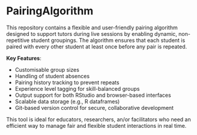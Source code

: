 # PairingAlgorithm
This repository contains a flexible and user-friendly pairing algorithm designed to support tutors during live sessions by enabling dynamic, non-repetitive student groupings. The algorithm ensures that each student is paired with every other student at least once before any pair is repeated.

**Key Features**:
- Customisable group sizes
- Handling of student absences
- Pairing history tracking to prevent repeats
- Experience level tagging for skill-balanced groups
- Output support for both RStudio and browser-based interfaces
- Scalable data storage (e.g., R dataframes)
- Git-based version control for secure, collaborative development

This tool is ideal for educators, researchers, an/or facilitators who need an efficient way to manage fair and flexible student interactions in real time.
